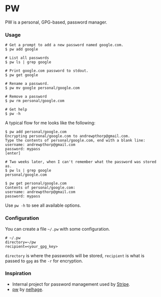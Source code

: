 PW
==

PW is a personal, GPG-based, password manager.

### Usage

    # Get a prompt to add a new password named google.com.
    $ pw add google
    
    # List all passwords
    $ pw ls | grep google

    # Print google.com password to stdout.
    $ pw get google
    
    # Rename a password.
    $ pw mv google personal/google.com

    # Remove a password
    $ pw rm personal/google.com
    
    # Get help
    $ pw -h

A typical flow for me looks like the following:

    $ pw add personal/google.com
    Encrypting personal/google.com to andrewpthorp@gmail.com.
    Type the contents of personal/google.com, end with a blank line:
    username: andrewpthorp@gmail.com
    password: mypass
    [enter]

    # Two weeks later, when I can't remember what the password was stored as.
    $ pw ls | grep google
    personal/google.com

    $ pw get personal/google.com
    Contents of personal/google.com:
    username: andrewpthorp@gmail.com
    password: mypass

Use `pw -h` to see all available options.

### Configuration

You can create a file `~/.pw` with some configuration.

    # ~/.pw
    directory=~/pw
    recipient=<your_gpg_key>

`directory` is where the passwords will be stored, `recipient` is what is passed
to `gpg` as the `-r` for encryption.

### Inspiration

* Internal project for password management used by [Stripe](https://stripe.com).
* [pw](https://github.com/nelhage/pw) by [nelhage](https://twitter.com/nelhage).
